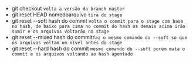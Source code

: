 * git checkout `volta a versão da branch master`
* git reset HEAD nomedoarquivo `tira do stage`
* git reset --soft hash do commit `volta o commit para o stage com base no hash, de baixo para cima no commit do hash os demais acima irão sumir e os arquivos voltarão no stage`
* git reset --mixed hash do commit`faz o mesmo comando do --soft so que os arquivos voltam um nível antes do stage`
* git reset --hard hash do commit `mesmo comando do --soft porém mata o commit e os arquivos voltando ao hash apontado`